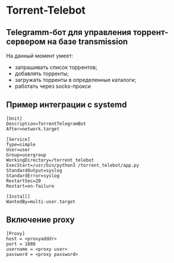 # Torrent-Telebot
##  Telegramm-бот для управления торрент-сервером на базе transmission
На данный момент умеет:
- запрашивать список торрентов;
- добавлять торренты;
- загружать торренты в определенные каталоги;
- работать через socks-прокси

## Пример интеграции с systemd
```systemd
[Unit]
Description=TorrentTelegramBot
After=network.target

[Service]
Type=simple
User=user
Group=usergroup
WorkingDirectory=/torrent_telebot
ExecStart=/usr/bin/python3 /torrent_telebot/app.py
StandardOutput=syslog
StandardError=syslog
RestartSec=20
Restart=on-failure

[Install]
WantedBy=multi-user.target
```

## Включение proxy

```
[Proxy]
host = <proxyadddr>
port = 1080
username = <proxy user>
password = <proxy password>
```
